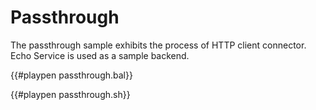 # Passthrough

The passthrough sample exhibits the process of HTTP client connector. Echo Service is used as a sample backend.

{{#playpen passthrough.bal}}

{{#playpen passthrough.sh}}